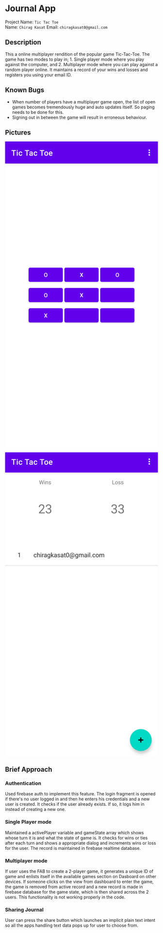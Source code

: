 
# Journal App

Project Name:  `Tic Tac Toe`  
Name:  `Chirag Kasat`
Email:  `chiragkasat0@gmail.com`

## Description
This a online multiplayer rendition of the popular game Tic-Tac-Toe. The game has two modes to play in; 1. Single player mode where you play against the computer, and 2. Multiplayer mode where you can play against a random player online. It maintains a record of your wins and losses and registers you using your email ID.

## Known Bugs
- When number of players have a multiplayer game open, the list of open games becomes tremendously huge and auto updates itself. So paging needs to be done for this.
- Signing out in between the game will result in erroneous behaviour.

## Pictures
![Screenshot](/screenshots/1.png)

![Screenshot](/screenshots/2.png)

## Brief Approach

### Authentication
Used firebase auth to implement this feature. The login fragment is opened if there's no user logged in and then he enters his credentials and a new user is created. It checks if the user already exists. If so, it logs him in instead of creating a new one.
### Single Player mode
Maintained a activePlayer variable and gameState array which shows whose turn it is and what the state of game is. It checks for wins or ties after each turn and shows a appropriate dialog and increments wins or loss for the user. The record is maintained in firebase realtime database.
### Multiplayer mode
If user uses the FAB to create a 2-player game, it generates a unique ID of game and enlists itself in the available games section on Dasboard on other devices. If someone clicks on the view from dashboard to enter the game, the game is removed from active record and a new record is made in firebase database for the game state, which is then shared across the 2 users. This functionality is not working properly in the code.
### Sharing Journal
User can press the share button which launches an implicit plain text intent so all the apps handling text data pops up for user to choose from.